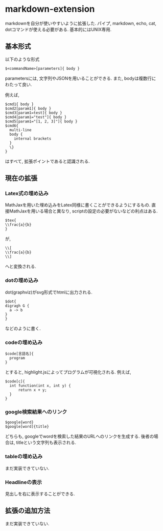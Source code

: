 markdown-extension
==================

markdownを自分が使いやすいように拡張した.
パイプ, markdown, echo, cat, dotコマンドが使える必要がある. 基本的にはUNIX専用.

## 基本形式
以下のような形式
```
$<commandName>[parameters]{ body }
```
parametersには, 文字列やJSONを用いることができる. また, bodyは複数行にわたって良い.

例えば,
```
$cmd1{ body }
$cmd2[param1]{ body }
$cmd3[param1=test]{ body }
$cmd4[param1="test"]{ body }
$cmd5[param1="[1, 2, 3]"]{ body }
$cmd6{
  multi-line
  body {
    internal brackets
  }
  \}
}
```
はすべて, 拡張ポイントであると認識される.

## 現在の拡張
### Latex式の埋め込み
MathJaxを用いた埋め込みをLatex同様に書くことができるようにするもの. 直接MathJaxを用いる場合と異なり, scriptの設定の必要がないなどの利点はある.
```
$tex{
\\frac{a}{b}
}
```
が,
```
\\[
\\frac{a}{b}
\\]
```
へと変換される.

### dotの埋め込み
dot(graphviz)がsvg形式でhtmlに出力される.
```
$dot{
digragh G {
  a -> b
}
}
```
などのように書く.

### codeの埋め込み
```
$code[言語名]{
  program
}
```
とすると, highlight.jsによってプログラムが可視化される.
例えば,
```
$code[c]{
  int function(int x, int y) {
      return x + y;
  }
}
```

### google検索結果へのリンク
```
$google{word}
$google[word]{title}
```
どちらも, googleでwordを検索した結果のURLへのリンクを生成する. 後者の場合は, titleという文字列も表示される.

### tableの埋め込み
まだ実装できていない.

### Headlineの表示
見出しを右に表示することができる.

## 拡張の追加方法
まだ実装できていない.
